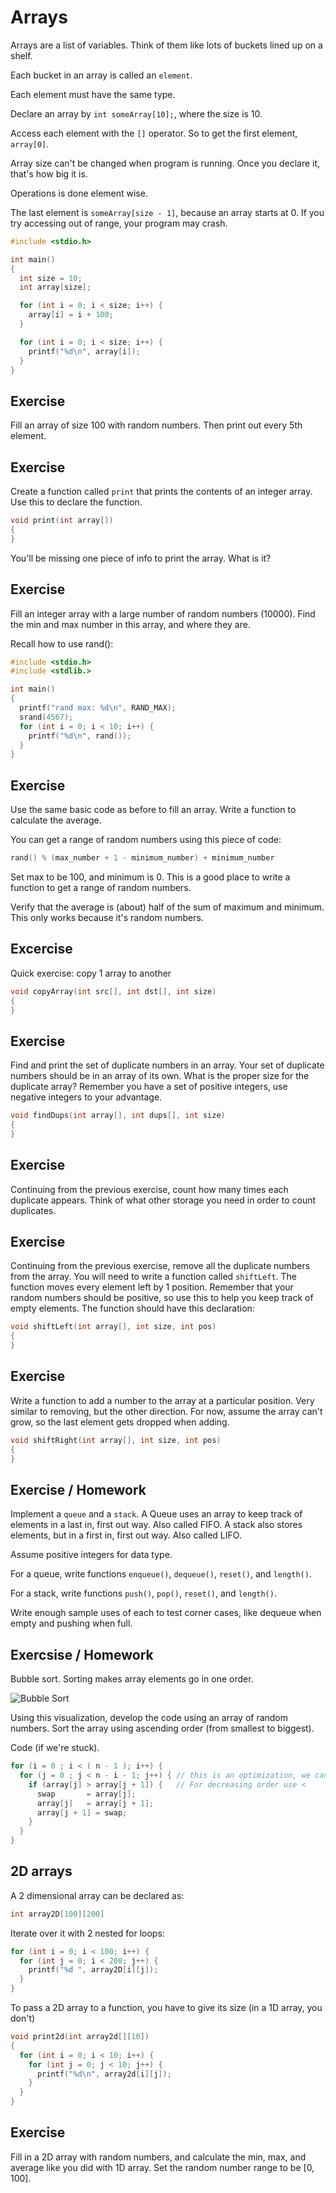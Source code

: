 # Arrays #

Arrays are a list of variables. Think of them like lots of buckets lined up on a shelf.

Each bucket in an array is called an `element`.

Each element must have the same type.

Declare an array by `int someArray[10];`, where the size is 10.

Access each element with the `[]` operator. So to get the first element, `array[0]`.

Array size can't be changed when program is running. Once you declare it, that's how big it is.

Operations is done element wise.

The last element is `someArray[size - 1]`, because an array starts at 0. If you try accessing out of range, your program may crash.

```c
#include <stdio.h>

int main()
{
  int size = 10;
  int array[size];

  for (int i = 0; i < size; i++) {
    array[i] = i + 100;
  }

  for (int i = 0; i < size; i++) {
    printf("%d\n", array[i]);
  }
}
```

## Exercise ##

Fill an array of size 100 with random numbers. Then print out every 5th element.

## Exercise ##

Create a function called `print` that prints the contents of an integer array. Use this to declare the function.

```c
void print(int array[])
{
}
```

You'll be missing one piece of info to print the array. What is it?

## Exercise ##

Fill an integer array with a large number of random numbers (10000). Find the min and max number in this array, and where they are.

Recall how to use rand():

```c
#include <stdio.h>
#include <stdlib.>

int main()
{
  printf("rand max: %d\n", RAND_MAX);
  srand(4567);
  for (int i = 0; i < 10; i++) {
    printf("%d\n", rand());
  }
}
```

## Exercise

Use the same basic code as before to fill an array. Write a function to calculate the average.

You can get a range of random numbers using this piece of code:

```c
rand() % (max_number + 1 - minimum_number) + minimum_number
```

Set max to be 100, and minimum is 0. This is a good place to write a function to get a range of random numbers.

Verify that the average is (about) half of the sum of maximum and minimum. This only works because it's random numbers.

## Excercise

Quick exercise: copy 1 array to another

```c
void copyArray(int src[], int dst[], int size)
{
}
```

## Exercise

Find and print the set of duplicate numbers in an array. Your set of duplicate numbers should be in an array of its own. What is the proper size for the duplicate array? Remember you have a set of positive integers, use negative integers to your advantage.

```c
void findDups(int array[], int dups[], int size)
{
}
```

## Exercise

Continuing from the previous exercise, count how many times each duplicate appears. Think of what other storage you need in order to count duplicates.

## Exercise

Continuing from the previous exercise, remove all the duplicate numbers from the array. You will need to write a function called `shiftLeft`. The function moves every element left by 1 position. Remember that your random numbers should be positive, so use this to help you keep track of empty elements. The function should have this declaration:

```c
void shiftLeft(int array[], int size, int pos)
{
}
```

## Exercise

Write a function to add a number to the array at a particular position. Very similar to removing, but the other direction. For now, assume the array can't grow, so the last element gets dropped when adding.

```c
void shiftRight(int array[], int size, int pos)
{
}
```

## Exercise / Homework

Implement a `queue` and a `stack`. A Queue uses an array to keep track of elements in a last in, first out way. Also called FIFO. A stack also stores elements, but in a first in, first out way. Also called LIFO.

Assume positive integers for data type.

For a queue, write functions `enqueue()`, `dequeue()`, `reset()`, and `length()`.

For a stack, write functions `push()`, `pop()`, `reset()`, and `length()`.

Write enough sample uses of each to test corner cases, like dequeue when empty and pushing when full.

## Exercsise / Homework

Bubble sort. Sorting makes array elements go in one order.

![Bubble Sort](http://www.xybernetics.com/techtalk/SortingAlgorithmsExplained/images/bubble1.gif)

Using this visualization, develop the code using an array of random numbers. Sort the array using ascending order (from smallest to biggest).

Code (if we're stuck).

```c
for (i = 0 ; i < ( n - 1 ); i++) {
  for (j = 0 ; j < n - i - 1; j++) { // this is an optimization, we can leave this like a regular loop
    if (array[j] > array[j + 1]) {   // For decreasing order use <
      swap       = array[j];
      array[j]   = array[j + 1];
      array[j + 1] = swap;
    }
  }
}
```

## 2D arrays

A 2 dimensional array can be declared as:

```c
int array2D[100][200]
```

Iterate over it with 2 nested for loops:

```c
for (int i = 0; i < 100; i++) {
  for (int j = 0; i < 200; j++) {
    printf("%d ", array2D[i][j]);
  }
}
```

To pass a 2D array to a function, you have to give its size (in a 1D array, you don't)

```c
void print2d(int array2d[][10])
{
  for (int i = 0; i < 10; i++) {
    for (int j = 0; j < 10; j++) {
      printf("%d\n", array2d[i][j]);
    }
  }
}
```

## Exercise

Fill in a 2D array with random numbers, and calculate the min, max, and average like you did with 1D array. Set the random number range to be [0, 100].
